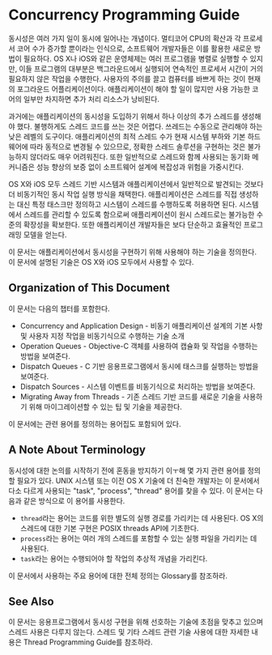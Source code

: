 # Concurrency Programming Guide

동시성은 여러 가지 일이 동시에 일어나는 개념이다. 멀티코어 CPU의 확산과 각 프로세서 코어 수가 증가할 뿐이라는 인식으로, 소프트웨어 개발자들은 이를 활용한 새로운 방법이 필요하다. OS X나 iOS와 같은 운영체제는 여러 프로그램을 병렬로 실행할 수 있지만, 이들 프로그램의 대부분은 백그라운드에서 실행되어 연속적인 프로세서 시간이 거의 필요하지 않은 작업을 수행한다. 사용자의 주의를 끌고 컴퓨터를 바쁘게 하는 것이 현재의 포그라운드 어플리케이션이다. 애플리케이션이 해야 할 일이 많지만 사용 가능한 코어의 일부만 차지하면 추가 처리 리소스가 낭비된다.

과거에는 애플리케이션의 동시성을 도입하기 위해서 하나 이상의 추가 스레드를 생성해야 했다. 불행하게도 스레드 코드를 쓰는 것은 어렵다. 쓰레드는 수동으로 관리해야 하는 낮은 레벨의 도구이다. 애플리케이션의 최적 스레드 수가 현재 시스템 부하와 기본 하드웨어에 따라 동적으로 변경될 수 있으므로, 정확한 스레드 솔루션을 구현하는 것은 불가능하지 않더라도 매우 어려워진다. 또한 일반적으로 스레드와 함께 사용되는 동기화 메커니즘은 성능 향상의 보증 없이 소프트웨어 설계에 복잡성과 위험을 가중시킨다.

OS X와 iOS 모두 스레드 기반 시스템과 애플리케이션에서 일반적으로 발견되는 것보다 더 비동기적인 동시 작업 실행 방식을 채택한다. 애플리케이션은 스레드를 직접 생성하는 대신 특정 태스크만 정의하고 시스템이 스레드를 수행하도록 허용하면 된다. 시스템에서 스레드를 관리할 수 있도록 함으로써 애플리케이션이 원시 스레드로는 불가능한 수준의 확장성을 확보한다. 또한 애플리케이션 개발자들은 보다 단순하고 효율적인 프로그래밍 모델을 얻는다.

이 문서는 애플리케이션에서 동시성을 구현하기 위해 사용해야 하는 기술을 정의한다. 이 문서에 설명된 기술은 OS X와 iOS 모두에서 사용할 수 있다.

## Organization of This Document

이 문서는 다음의 챕터를 포함한다.

* Concurrency and Application Design - 비동기 애플리케이션 설계의 기본 사항 및 사용자 지정 작업을 비동기식으로 수행하는 기술 소개
* Operation Queues - Objective-C 객체를 사용하여 캡슐화 및 작업을 수행하는 방법을 보여준다.
* Dispatch Queues - C 기반 응용프로그램에서 동시에 태스크를 실행하는 방법을 보여준다.
* Dispatch Sources - 시스템 이벤트를 비동기식으로 처리하는 방법을 보여준다.
* Migrating Away from Threads - 기존 스레드 기반 코드를 새로운 기술을 사용하기 위해 마이그레이션할 수 있는 팁 및 기술을 제공한다.

이 문서에는 관련 용어를 정의하는 용어집도 포함되어 있다.

## A Note About Terminology

동시성에 대한 논의를 시작하기 전에 혼동을 방지하기 이ㅜ해 몇 가지 관련 용어를 정의할 필요가 있다. UNIX 시스템 또는 이전 OS X 기술에 더 친숙한 개발자는 이 문서에서 다소 다르게 사용되는 "task", "process", "thread" 용어를 찾을 수 있다. 이 문서는 다음과 같은 방식으로 이 용어를 사용한다.

* `thread`라는 용어는 코드를 위한 별도의 실행 경로를 가리키는 데 사용된다. OS X의 스레드에 대한 기본 구현은 POSIX threads API에 기초한다.
* `process`라는 용어는 여러 개의 스레드를 포함할 수 있는 실행 파일을 가리키는 데 사용된다.
* `task`라는 용어는 수행되어야 할 작업의 추상적 개념을 가리킨다.

이 문서에서 사용하는 주요 용어에 대한 전체 정의는 Glossary를 참조하라.

## See Also

이 문서는 응용프로그램에서 동시성 구현을 위해 선호하는 기술에 초점을 맞추고 있으며 스레드 사용은 다루지 않는다. 스레드 및 기타 스레드 관련 기술 사용에 대한 자세한 내용은 Thread Programming Guide를 참조하라.

